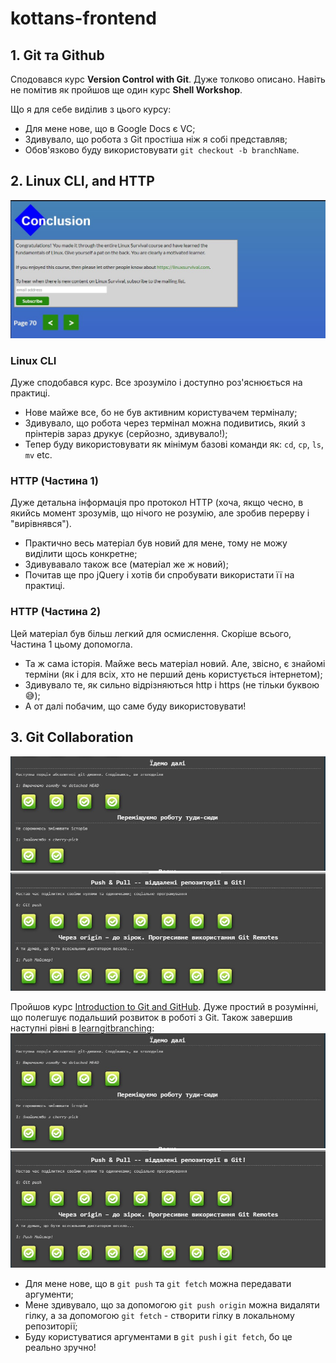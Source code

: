 # kottans-frontend

## 1. Git та Github

Сподовався курс **Version Control with Git**. Дуже толково описано. Навіть не помітив як пройшов ще один курс **Shell Workshop**.

Що я для себе виділив з цього курсу:
  - Для мене нове, що в Google Docs є VC;
  - Здивувало, що робота з Git простіша ніж я собі представляв;
  - Обов'язково буду використовувати `git checkout -b branchName`.

## 2. Linux CLI, and HTTP

![linux](./task_linux_cli/Linux.jpg)
### Linux CLI
Дуже сподобався курс. Все зрозуміло і доступно роз'яснюється на практиці.
  - Нове майже все, бо не був активним користувачем терміналу;
  - Здивувало, що робота через термінал можна подивитись, який з прінтерів зараз друкує (серйозно, здивувало!);
  - Тепер буду використовувати як мінімум базові команди як: `cd`, `cp`, `ls`, `mv` etc.

### HTTP (Частина 1)

Дуже детальна інформація про протокол HTTP (хоча, якщо чесно, в якийсь момент зрозумів, що нічого не розумію, але зробив перерву і "вирівнявся").
  - Практично весь матеріал був новий для мене, тому не можу виділити щось конкретне;
  - Здивувавало також все (матеріал же ж новий);
  - Почитав ще про jQuery і хотів би спробувати використати її на практиці.

### HTTP (Частина 2)

Цей матеріал був більш легкий для осмислення. Скоріше всього, Частина 1 цьому допомогла. 
 - Та ж сама історія. Майже весь матеріал новий. Але, звісно, є знайомі терміни (як і для всіх, хто не перший день користується інтернетом);
 - Здивувало те, як сильно відрізняються http і https (не тільки буквою :sweat_smile:);
 - А от далі побачим, що саме буду використовувати!

## 3. Git Collaboration

![first](./task_git_collaboration/Screenshot_1.jpg) ![second](./task_git_collaboration/Screenshot_2.jpg)

Пройшов курс [Introduction to Git and GitHub](https://www.coursera.org/learn/introduction-git-github). Дуже простий в розумінні, що полегшує подальший розвиток в роботі з Git. Також завершив наступні рівні в [learngitbranching](https://learngitbranching.js.org/):
![screen_1](./task_git_collaboration/Screenshot_1.jpg)
![screen_2](./task_git_collaboration/Screenshot_2.jpg)

 - Для мене нове, що в `git push` та `git fetch` можна передавати аргументи;
 - Мене здивувало, що за допомогою `git push origin` можна видаляти гілку, а за допомогою `git fetch` - створити гілку в локальному репозиторії;
 - Буду користуватися аргументами в `git push` і `git fetch`, бо це реально зручно!
